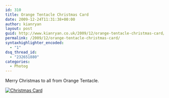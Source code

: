 ```yaml
---
id: 310
title: Orange Tentacle Christmas Card
date: 2009-12-24T11:31:38+00:00
author: kianryan
layout: post
guid: http://www.kianryan.co.uk/2009/12/orange-tentacle-christmas-card/
permalink: /2009/12/orange-tentacle-christmas-card/
syntaxhighlighter_encoded:
  - "1"
dsq_thread_id:
  - "232651880"
categories:
  - Photog
---
```

Merry Christmas to all from Orange Tentacle.

[![Christmas Card](http://farm5.static.flickr.com/4060/4210967214_20ef67a8d6.jpg)](http://www.flickr.com/photos/kianryan/4210967214/sizes/m/)